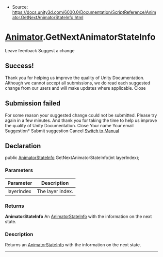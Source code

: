 * Source: https://docs.unity3d.com/6000.0/Documentation/ScriptReference/Animator.GetNextAnimatorStateInfo.html

#  [Animator](https://docs.unity3d.com/6000.0/Documentation/ScriptReference/Animator.html).GetNextAnimatorStateInfo
Leave feedback
Suggest a change
## Success!
Thank you for helping us improve the quality of Unity Documentation. Although we cannot accept all submissions, we do read each suggested change from our users and will make updates where applicable.
Close
## Submission failed
For some reason your suggested change could not be submitted. Please <a>try again</a> in a few minutes. And thank you for taking the time to help us improve the quality of Unity Documentation.
Close
Your name Your email Suggestion* Submit suggestion
Cancel
[Switch to Manual](https://docs.unity3d.com/6000.0/Documentation/Manual/class-Animator.html "Go to Animator Component in the Manual")
## Declaration
public [AnimatorStateInfo](https://docs.unity3d.com/6000.0/Documentation/ScriptReference/AnimatorStateInfo.html) GetNextAnimatorStateInfo(int layerIndex); 
### Parameters
Parameter | Description  
---|---  
layerIndex | The layer index.  
### Returns
**AnimatorStateInfo** An [AnimatorStateInfo](https://docs.unity3d.com/6000.0/Documentation/ScriptReference/AnimatorStateInfo.html) with the information on the next state. 
### Description
Returns an [AnimatorStateInfo](https://docs.unity3d.com/6000.0/Documentation/ScriptReference/AnimatorStateInfo.html) with the information on the next state.
* * *
